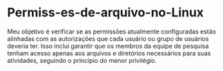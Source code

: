 # Permiss-es-de-arquivo-no-Linux
Meu objetivo é verificar se as permissões atualmente configuradas estão alinhadas com as autorizações que cada usuário ou grupo de usuários deveria ter. Isso inclui garantir que os membros da equipe de pesquisa tenham acesso apenas aos arquivos e diretórios necessários para suas atividades, seguindo o princípio do menor privilégio.
